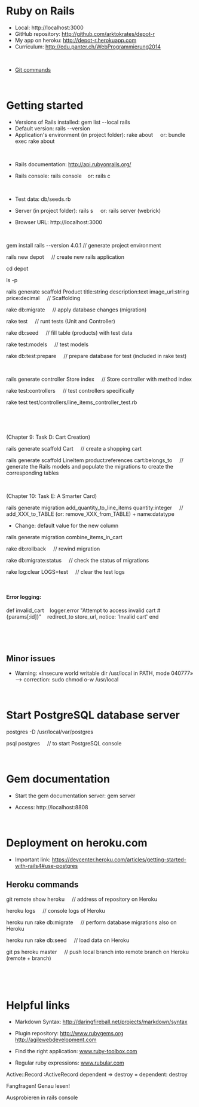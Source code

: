Ruby on Rails
=============

* Local: http://localhost:3000
* GitHub repository: http://github.com/arktokrates/depot-r
* My app on heroku: http://depot-r.herokuapp.com
* Curriculum: http://edu.panter.ch/WebProgrammierung2014


&nbsp;


* [Git commands](/Git_commands.md)


&nbsp;



Getting started
===============

* Versions of Rails installed: gem list --local rails
* Default version: rails --version
* Application's environment (in project folder): rake about &nbsp;&nbsp;&nbsp; or: bundle exec rake about

&nbsp;

* Rails documentation: http://api.rubyonrails.org/

* Rails console: rails console &nbsp;&nbsp;&nbsp;or: rails c

&nbsp;

* Test data: db/seeds.rb

* Server (in project folder): rails s &nbsp;&nbsp;&nbsp; or: rails server (webrick)
* Browser URL: http://localhost:3000

&nbsp;

gem install rails --version 4.0.1	// generate project environment

rails new depot &nbsp;&nbsp;&nbsp; // create new rails application

cd depot

ls -p

rails generate scaffold Product title:string description:text image_url:string price:decimal &nbsp;&nbsp;&nbsp; // Scaffolding

rake db:migrate &nbsp;&nbsp;&nbsp; // apply database changes (migration)

rake test &nbsp;&nbsp;&nbsp; // runt tests (Unit and Controller)

rake db:seed &nbsp;&nbsp;&nbsp; // fill table (products) with test data

rake test:models &nbsp;&nbsp;&nbsp; // test models

rake db:test:prepare &nbsp;&nbsp;&nbsp; // prepare database for test (included in rake test)


&nbsp;

rails generate controller Store index &nbsp;&nbsp;&nbsp; // Store controller with method index

rake test:controllers &nbsp;&nbsp;&nbsp; // test controllers specifically

rake test test/controllers/line_items_controller_test.rb

&nbsp;

&nbsp;


(Chapter 9: Task D: Cart Creation)

rails generate scaffold Cart &nbsp;&nbsp;&nbsp; // create a shopping cart

rails generate scaffold LineItem product:references cart:belongs_to &nbsp;&nbsp;&nbsp; // generate the Rails models and populate the migrations to create the corresponding tables

&nbsp;

(Chapter 10: Task E: A Smarter Card)

rails generate migration add_quantity_to_line_items quantity:integer &nbsp;&nbsp;&nbsp; // add_XXX_to_TABLE (or: remove_XXX_from_TABLE) + name:datatype

* Change: default value for the new column

rails generate migration combine_items_in_cart

rake db:rollback &nbsp;&nbsp;&nbsp; // rewind migration

rake db:migrate:status &nbsp;&nbsp;&nbsp; // check the status of migrations

rake log:clear LOGS=test &nbsp;&nbsp;&nbsp; // clear the test logs


&nbsp;

#### Error logging:

def invalid_cart
&nbsp;&nbsp; logger.error "Attempt to access invalid cart #{params[:id]}"
&nbsp;&nbsp; redirect_to store_url, notice: 'Invalid cart'
end

&nbsp;

&nbsp;


## Minor issues

* Warning: «Insecure world writable dir /usr/local in PATH, mode 040777» --> correction: sudo chmod o-w /usr/local



&nbsp;



Start PostgreSQL database server
================================

postgres -D /usr/local/var/postgres

psql postgres &nbsp;&nbsp;&nbsp; // to start PostgreSQL console



&nbsp;



Gem documentation
=================

* Start the gem documentation server: gem server

* Access: http://localhost:8808


&nbsp;

	


Deployment on heroku.com
========================

* Important link: https://devcenter.heroku.com/articles/getting-started-with-rails4#use-postgres


## Heroku commands

git remote show heroku &nbsp;&nbsp;&nbsp; // address of repository on Heroku

heroku logs &nbsp;&nbsp;&nbsp; // console logs of Heroku

heroku run rake db:migrate &nbsp;&nbsp;&nbsp; // perform database migrations also on Heroku

heroku run rake db:seed &nbsp;&nbsp;&nbsp; // load data on Heroku

git ps heroku master &nbsp;&nbsp;&nbsp; // push local branch into remote branch on Heroku (remote + branch)



&nbsp;




&nbsp;


Helpful links
=============

* Markdown Syntax: http://daringfireball.net/projects/markdown/syntax

* Plugin repository: http://www.rubygems.org &nbsp;&nbsp;&nbsp; http://agilewebdevelopment.com

* Find the right application: www.ruby-toolbox.com

* Regular ruby expressions: www.rubular.com






Active::Record	:ActiveRecord
dependent => destroy = dependent: destroy





Fangfragen!
Genau lesen!

Ausprobieren in rails console


